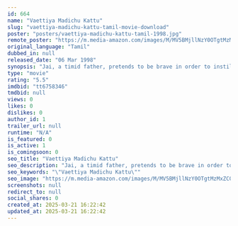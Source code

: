 ```yaml
---
id: 664
name: "Vaettiya Madichu Kattu"
slug: "vaettiya-madichu-kattu-tamil-movie-download"
poster: "posters/vaettiya-madichu-kattu-tamil-1998.jpg"
remote_poster: "https://m.media-amazon.com/images/M/MV5BMjllNzY0OTgtMzMxZC00YjVjLTgzNzUtNmE4M2RmNjY2M2IzXkEyXkFqcGdeQXVyOTk3NTc2MzE@._V1_SX300.jpg"
original_language: "Tamil"
dubbed_in: null
released_date: "06 Mar 1998"
synopsis: "Jai, a timid father, pretends to be brave in order to instill courage into his son. However, he gets in trouble when he is forced to be a witness against a goon by his son."
type: "movie"
rating: "5.5"
imdbid: "tt6758346"
tmdbid: null
views: 0
likes: 0
dislikes: 0
author_id: 1
trailer_url: null
runtime: "N/A"
is_featured: 0
is_active: 1
is_comingsoon: 0
seo_title: "Vaettiya Madichu Kattu"
seo_description: "Jai, a timid father, pretends to be brave in order to instill courage into his son. However, he gets in trouble when he is forced to be a witness against a goon by his son."
seo_keywords: "\"Vaettiya Madichu Kattu\""
seo_image: "https://m.media-amazon.com/images/M/MV5BMjllNzY0OTgtMzMxZC00YjVjLTgzNzUtNmE4M2RmNjY2M2IzXkEyXkFqcGdeQXVyOTk3NTc2MzE@._V1_SX300.jpg"
screenshots: null
redirect_to: null
social_shares: 0
created_at: 2025-03-21 16:22:42
updated_at: 2025-03-21 16:22:42
---
```


